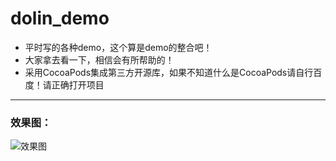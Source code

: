# dolin_demo

* 平时写的各种demo，这个算是demo的整合吧！
* 大家拿去看一下，相信会有所帮助的！
* 采用CocoaPods集成第三方开源库，如果不知道什么是CocoaPods请自行百度！请正确打开项目

***
### 效果图：
![效果图](https://github.com/liaoshaolim/dolin_demo/raw/master/Screen/dolin_demo.gif)
